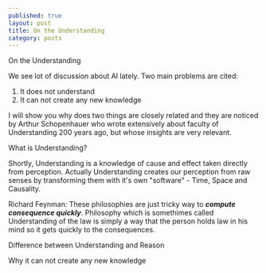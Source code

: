 ```yaml
---
published: true
layout: post
title: On the Understanding
category: posts
---
```


On the Understanding

We see lot of discussion about AI lately. Two main problems are cited: 

1. It does not understand
2. It can not create any new knowledge

I will show you why does two things are closely related and they are noticed by Arthur Schopenhauer who wrote extensively about faculty of Understanding 200 years ago, but whose insights are very relevant.

What is Understanding?

Shortly, Understanding is a knowledge of cause and effect taken directly from perception. Actually Understanding creates our perception from raw senses by transforming them with it's own "software" - Time, Space and Causality. 

Richard Feynman:
These philosophies are just tricky way to ***compute consequence quickly***. Philosophy which is somethimes called Understanding of the law is simply a way that the person holds law in his mind so it gets quickly to the consequences.


Difference between Understanding and Reason

Why it can not create any new knowledge



